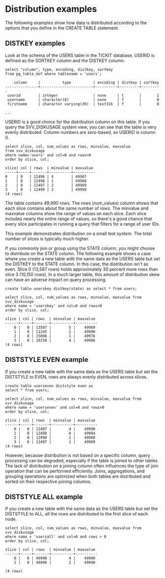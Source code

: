 # Distribution examples<a name="c_Distribution_examples"></a>

The following examples show how data is distributed according to the options that you define in the CREATE TABLE statement\.

## DISTKEY examples<a name="c_Distribution_examples-distkey-examples"></a>

Look at the schema of the USERS table in the TICKIT database\. USERID is defined as the SORTKEY column and the DISTKEY column: 

```
select "column", type, encoding, distkey, sortkey 
from pg_table_def where tablename = 'users';
    
    column     |          type          | encoding | distkey | sortkey
---------------+------------------------+----------+---------+---------
 userid        | integer                | none     | t       |       1
 username      | character(8)           | none     | f       |       0
 firstname     | character varying(30)  | text32k  | f       |       0

...
```

USERID is a good choice for the distribution column on this table\. If you query the SVV\_DISKUSAGE system view, you can see that the table is very evenly distributed\. Column numbers are zero\-based, so USERID is column 0\.

```
select slice, col, num_values as rows, minvalue, maxvalue
from svv_diskusage
where name='users' and col=0 and rows>0
order by slice, col;

slice| col | rows  | minvalue | maxvalue
-----+-----+-------+----------+----------
0    | 0   | 12496 | 4        | 49987
1    | 0   | 12498 | 1        | 49988
2    | 0   | 12497 | 2        | 49989
3    | 0   | 12499 | 3        | 49990
(4 rows)
```

The table contains 49,990 rows\. The rows \(num\_values\) column shows that each slice contains about the same number of rows\. The minvalue and maxvalue columns show the range of values on each slice\. Each slice includes nearly the entire range of values, so there's a good chance that every slice participates in running a query that filters for a range of user IDs\.

This example demonstrates distribution on a small test system\. The total number of slices is typically much higher\.

If you commonly join or group using the STATE column, you might choose to distribute on the STATE column\. The following example shows a case where you create a new table with the same data as the USERS table but set the DISTKEY to the STATE column\. In this case, the distribution isn't as even\. Slice 0 \(13,587 rows\) holds approximately 30 percent more rows than slice 3 \(10,150 rows\)\. In a much larger table, this amount of distribution skew can have an adverse impact on query processing\.

```
create table userskey distkey(state) as select * from users;

select slice, col, num_values as rows, minvalue, maxvalue from svv_diskusage
where name = 'userskey' and col=0 and rows>0
order by slice, col;

slice | col | rows  | minvalue | maxvalue
------+-----+-------+----------+----------
    0 |   0 | 13587 |        5 |    49989
    1 |   0 | 11245 |        2 |    49990
    2 |   0 | 15008 |        1 |    49976
    3 |   0 | 10150 |        4 |    49986
(4 rows)
```

## DISTSTYLE EVEN example<a name="c_Distribution_examples-diststyle-even-example"></a>

If you create a new table with the same data as the USERS table but set the DISTSTYLE to EVEN, rows are always evenly distributed across slices\. 

```
create table userseven diststyle even as 
select * from users;

select slice, col, num_values as rows, minvalue, maxvalue from svv_diskusage
where name = 'userseven' and col=0 and rows>0
order by slice, col;

slice | col | rows  | minvalue | maxvalue
------+-----+-------+----------+----------
    0 |   0 | 12497 |        4 |    49990
    1 |   0 | 12498 |        8 |    49984
    2 |   0 | 12498 |        2 |    49988
    3 |   0 | 12497 |        1 |    49989  
(4 rows)
```

However, because distribution is not based on a specific column, query processing can be degraded, especially if the table is joined to other tables\. The lack of distribution on a joining column often influences the type of join operation that can be performed efficiently\. Joins, aggregations, and grouping operations are optimized when both tables are distributed and sorted on their respective joining columns\.

## DISTSTYLE ALL example<a name="c_Distribution_examples-diststyle-all-example"></a>

If you create a new table with the same data as the USERS table but set the DISTSTYLE to ALL, all the rows are distributed to the first slice of each node\. 

```
select slice, col, num_values as rows, minvalue, maxvalue from svv_diskusage
where name = 'usersall' and col=0 and rows > 0
order by slice, col;

slice | col | rows  | minvalue | maxvalue
------+-----+-------+----------+----------
    0 |   0 | 49990 |        4 |    49990
    2 |   0 | 49990 |        2 |    49990

(4 rows)
```